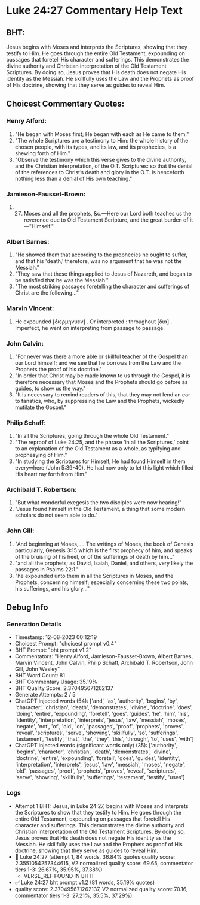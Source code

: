 # Luke 24:27 Commentary Help Text

## BHT:
Jesus begins with Moses and interprets the Scriptures, showing that they testify to Him. He goes through the entire Old Testament, expounding on passages that foretell His character and sufferings. This demonstrates the divine authority and Christian interpretation of the Old Testament Scriptures. By doing so, Jesus proves that His death does not negate His identity as the Messiah. He skillfully uses the Law and the Prophets as proof of His doctrine, showing that they serve as guides to reveal Him.

## Choicest Commentary Quotes:
### Henry Alford:
1. "He began with Moses first; He began with each as He came to them."
2. "The whole Scriptures are a testimony to Him: the whole history of the chosen people, with its types, and its law, and its prophecies, is a shewing forth of Him."
3. "Observe the testimony which this verse gives to the divine authority, and the Christian interpretation, of the O.T. Scriptures: so that the denial of the references to Christ’s death and glory in the O.T. is henceforth nothing less than a denial of His own teaching."

### Jamieson-Fausset-Brown:
1. 27. Moses and all the prophets,
	&amp;c.—Here our Lord both teaches us the reverence due to Old
	Testament Scripture, and the great burden of it—"Himself."


### Albert Barnes:
1. "He showed them that according to the prophecies he ought to suffer, and that his 'death,' therefore, was no argument that he was not the Messiah."
2. "They saw that these things applied to Jesus of Nazareth, and began to be satisfied that he was the Messiah."
3. "The most striking passages foretelling the character and sufferings of Christ are the following..."

### Marvin Vincent:
1. He expounded [διερμηνυεν] . Or interpreted : throughout [δια] . 
Imperfect, he went on interpreting from passage to passage.


### John Calvin:
1. "For never was there a more able or skillful teacher of the Gospel than our Lord himself; and we see that he borrows from the Law and the Prophets the proof of his doctrine."
2. "In order that Christ may be made known to us through the Gospel, it is therefore necessary that Moses and the Prophets should go before as guides, to show us the way."
3. "It is necessary to remind readers of this, that they may not lend an ear to fanatics, who, by suppressing the Law and the Prophets, wickedly mutilate the Gospel."

### Philip Schaff:
1. "In all the Scriptures, going through the whole Old Testament."
2. "The reproof of Luke 24:25, and the phrase ‘in all the Scriptures,’ point to an explanation of the Old Testament as a whole, as typifying and prophesying of Him."
3. "In studying the Scriptures for Himself, He had found Himself in them everywhere (John 5:39-40). He had now only to let this light which filled His heart ray forth from Him."

### Archibald T. Robertson:
1. "But what wonderful exegesis the two disciples were now hearing!"
2. "Jesus found himself in the Old Testament, a thing that some modern scholars do not seem able to do."

### John Gill:
1. "And beginning at Moses,.... The writings of Moses, the book of Genesis particularly, Genesis 3:15 which is the first prophecy of him, and speaks of the bruising of his heel, or of the sufferings of death by him..."
2. "and all the prophets; as David, Isaiah, Daniel, and others, very likely the passages in Psalms 22:1."
3. "he expounded unto them in all the Scriptures in Moses, and the Prophets, concerning himself; especially concerning these two points, his sufferings, and his glory..."


## Debug Info
### Generation Details
- Timestamp: 12-08-2023 00:12:19
- Choicest Prompt: "choicest prompt v0.4"
- BHT Prompt: "bht prompt v1.2"
- Commentators: "Henry Alford, Jamieson-Fausset-Brown, Albert Barnes, Marvin Vincent, John Calvin, Philip Schaff, Archibald T. Robertson, John Gill, John Wesley"
- BHT Word Count: 81
- BHT Commentary Usage: 35.19%
- BHT Quality Score: 2.370495671262137
- Generate Attempts: 2 / 5
- ChatGPT injected words (54):
	['and', 'as', 'authority', 'begins', 'by', 'character', 'christian', 'death', 'demonstrates', 'divine', 'doctrine', 'does', 'doing', 'entire', 'expounding', 'foretell', 'goes', 'guides', 'he', 'him', 'his', 'identity', 'interpretation', 'interprets', 'jesus', 'law', 'messiah', 'moses', 'negate', 'not', 'of', 'old', 'on', 'passages', 'proof', 'prophets', 'proves', 'reveal', 'scriptures', 'serve', 'showing', 'skillfully', 'so', 'sufferings', 'testament', 'testify', 'that', 'the', 'they', 'this', 'through', 'to', 'uses', 'with']
- ChatGPT injected words (significant words only) (35):
	['authority', 'begins', 'character', 'christian', 'death', 'demonstrates', 'divine', 'doctrine', 'entire', 'expounding', 'foretell', 'goes', 'guides', 'identity', 'interpretation', 'interprets', 'jesus', 'law', 'messiah', 'moses', 'negate', 'old', 'passages', 'proof', 'prophets', 'proves', 'reveal', 'scriptures', 'serve', 'showing', 'skillfully', 'sufferings', 'testament', 'testify', 'uses']

### Logs
- Attempt 1 BHT: Jesus, in Luke 24:27, begins with Moses and interprets the Scriptures to show that they testify to Him. He goes through the entire Old Testament, expounding on passages that foretell His character and sufferings. This demonstrates the divine authority and Christian interpretation of the Old Testament Scriptures. By doing so, Jesus proves that His death does not negate His identity as the Messiah. He skillfully uses the Law and the Prophets as proof of His doctrine, showing that they serve as guides to reveal Him.
- 🔄 Luke 24:27 (attempt 1, 84 words, 36.84% quotes quality score: 2.3551054257344615, V2 normalized quality score: 69.65, commentator tiers 1-3: 26.67%, 35.95%, 37.38%) 
	- VERSE_REF FOUND IN BHT!
- ✅ Luke 24:27 bht prompt v1.2 (81 words, 35.19% quotes)
- quality score: 2.370495671262137, V2 normalized quality score: 70.16, commentator tiers 1-3: 27.21%, 35.5%, 37.29%)